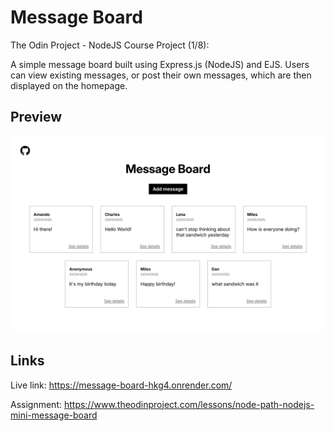 # Message Board

The Odin Project - NodeJS Course Project (1/8):

A simple message board built using Express.js (NodeJS) and EJS. Users can view existing messages, or post their own messages, which are then displayed on the homepage.

## Preview

![alt text](./public/images/preview.png)

## Links

Live link: https://message-board-hkg4.onrender.com/

Assignment: https://www.theodinproject.com/lessons/node-path-nodejs-mini-message-board
